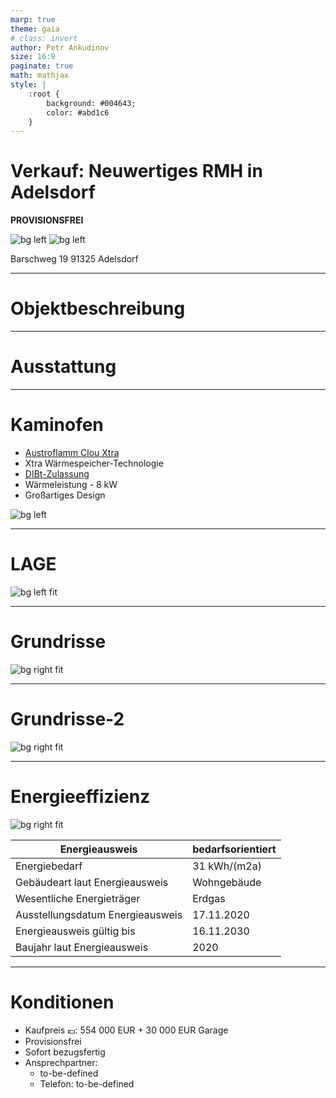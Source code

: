 ```yaml
---
marp: true
theme: gaia
# class: invert
author: Petr Ankudinov
size: 16:9
paginate: true
math: mathjax
style: |
    :root {
        background: #004643;
        color: #abd1c6
    }
---
```


# Verkauf: Neuwertiges RMH in Adelsdorf

**PROVISIONSFREI**

![bg left](img/garden-1.JPG)
![bg left](img/fireplace-4.jpg)

Barschweg 19
91325 Adelsdorf

---

# Objektbeschreibung

---

# Ausstattung

---

# Kaminofen

- [Austroflamm Clou Xtra](https://www.austroflamm.com/de/oefen/kaminoefen/clou-xtra-2-0-21314)
- Xtra Wärmespeicher-Technologie
- [DIBt-Zulassung](https://www.ofen.de/wissenscenter/infothek/verordnungen-gesetze/dibt-wie-wichtig-ist-die-zertifizierung)
- Wärmeleistung - 8 kW
- Großartiges Design

![bg left](img/fireplace-3.jpg)

---

# LAGE

![bg left fit](img/3051-lage.jpg)

---

# Grundrisse

![bg right fit](img/3051-grundrisse.jpg)

---

# Grundrisse-2

![bg right fit](img/3051-grundrisse-2.jpg)

---

# Energieeffizienz

![bg right fit](img/3051-energie.jpg)

<style scoped>section {font-size: 22px;}</style>

Energieausweis | bedarfsorientiert
---|---
Energiebedarf | 31 kWh/(m2a)
Gebäudeart laut Energieausweis | Wohngebäude
Wesentliche Energieträger | Erdgas  
Ausstellungsdatum Energieausweis | 17.11.2020
Energieausweis gültig bis | 16.11.2030
Baujahr laut Energieausweis | 2020
---

# Konditionen

- Kaufpreis 💶: 554 000 EUR + 30 000 EUR Garage
- Provisionsfrei
- Sofort bezugsfertig
- Ansprechpartner:
  - to-be-defined
  - Telefon: to-be-defined
